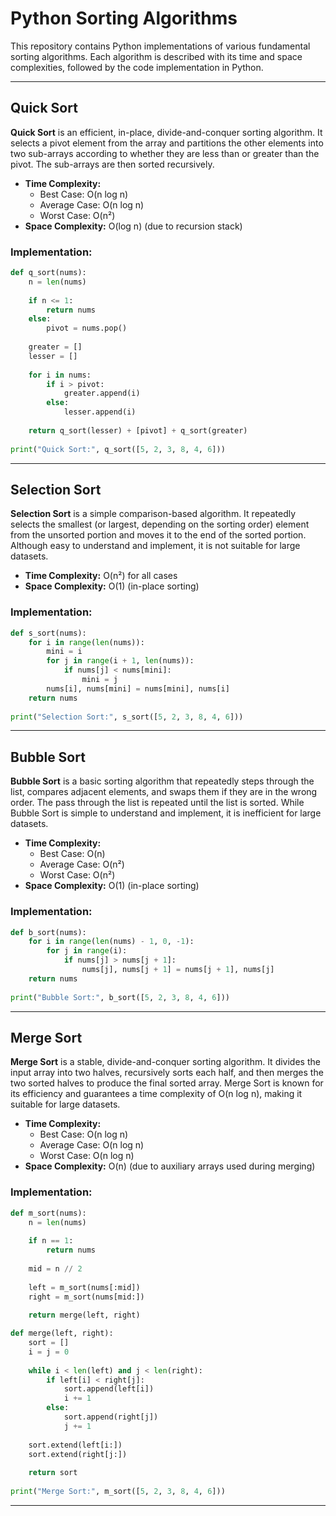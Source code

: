 
# Python Sorting Algorithms

This repository contains Python implementations of various fundamental sorting algorithms. Each algorithm is described with its time and space complexities, followed by the code implementation in Python.

---

## Quick Sort

**Quick Sort** is an efficient, in-place, divide-and-conquer sorting algorithm. It selects a pivot element from the array and partitions the other elements into two sub-arrays according to whether they are less than or greater than the pivot. The sub-arrays are then sorted recursively.

- **Time Complexity:** 
  - Best Case: O(n log n)
  - Average Case: O(n log n)
  - Worst Case: O(n²)
- **Space Complexity:** O(log n) (due to recursion stack)

### Implementation:

```python
def q_sort(nums):
    n = len(nums)
    
    if n <= 1:
        return nums
    else:
        pivot = nums.pop()
        
    greater = []
    lesser = []
    
    for i in nums:
        if i > pivot:
            greater.append(i)
        else:
            lesser.append(i)
            
    return q_sort(lesser) + [pivot] + q_sort(greater)
    
print("Quick Sort:", q_sort([5, 2, 3, 8, 4, 6])) 
```

---

## Selection Sort

**Selection Sort** is a simple comparison-based algorithm. It repeatedly selects the smallest (or largest, depending on the sorting order) element from the unsorted portion and moves it to the end of the sorted portion. Although easy to understand and implement, it is not suitable for large datasets.

- **Time Complexity:** O(n²) for all cases
- **Space Complexity:** O(1) (in-place sorting)

### Implementation:

```python
def s_sort(nums):
    for i in range(len(nums)):
        mini = i
        for j in range(i + 1, len(nums)):
            if nums[j] < nums[mini]:
                mini = j
        nums[i], nums[mini] = nums[mini], nums[i]
    return nums
    
print("Selection Sort:", s_sort([5, 2, 3, 8, 4, 6]))

```

---

## Bubble Sort

**Bubble Sort** is a basic sorting algorithm that repeatedly steps through the list, compares adjacent elements, and swaps them if they are in the wrong order. The pass through the list is repeated until the list is sorted. While Bubble Sort is simple to understand and implement, it is inefficient for large datasets.

- **Time Complexity:**
  - Best Case: O(n)
  - Average Case: O(n²)
  - Worst Case: O(n²)
- **Space Complexity:** O(1) (in-place sorting)

### Implementation:

```python
def b_sort(nums):
    for i in range(len(nums) - 1, 0, -1):
        for j in range(i):
            if nums[j] > nums[j + 1]:
                nums[j], nums[j + 1] = nums[j + 1], nums[j]
    return nums
    
print("Bubble Sort:", b_sort([5, 2, 3, 8, 4, 6]))
```

---

## Merge Sort

**Merge Sort** is a stable, divide-and-conquer sorting algorithm. It divides the input array into two halves, recursively sorts each half, and then merges the two sorted halves to produce the final sorted array. Merge Sort is known for its efficiency and guarantees a time complexity of O(n log n), making it suitable for large datasets.

- **Time Complexity:**
  - Best Case: O(n log n)
  - Average Case: O(n log n)
  - Worst Case: O(n log n)
- **Space Complexity:** O(n) (due to auxiliary arrays used during merging)

### Implementation:

```python
def m_sort(nums):
    n = len(nums)
    
    if n == 1:
        return nums
        
    mid = n // 2
    
    left = m_sort(nums[:mid])
    right = m_sort(nums[mid:])
    
    return merge(left, right)

def merge(left, right):
    sort = []
    i = j = 0
    
    while i < len(left) and j < len(right):
        if left[i] < right[j]:
            sort.append(left[i])
            i += 1
        else:
            sort.append(right[j])
            j += 1
            
    sort.extend(left[i:])
    sort.extend(right[j:])
        
    return sort
            
print("Merge Sort:", m_sort([5, 2, 3, 8, 4, 6]))
```

---
